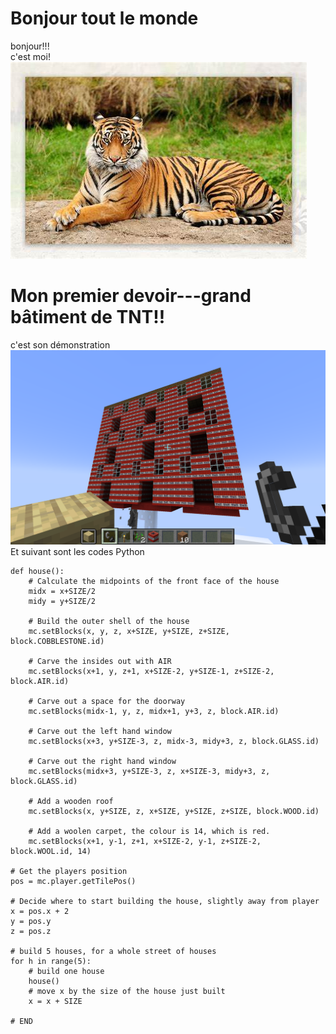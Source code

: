 # Bonjour tout le monde
bonjour!!!\
c'est moi!\
![rararara](https://github.com/ophwsjtu18/ohw22s/blob/main/OIP-C.jpg)

# Mon premier devoir---grand bâtiment de TNT!!
c'est son démonstration
![](https://github.com/ophwsjtu18/ohw22s/blob/main/yh/images/2022-03-23_21.30.46.png)
Et suivant sont les codes Python
```# define a new function, that builds a house 3*3
def house():
    # Calculate the midpoints of the front face of the house  
    midx = x+SIZE/2
    midy = y+SIZE/2

    # Build the outer shell of the house
    mc.setBlocks(x, y, z, x+SIZE, y+SIZE, z+SIZE, block.COBBLESTONE.id)
    
    # Carve the insides out with AIR      
    mc.setBlocks(x+1, y, z+1, x+SIZE-2, y+SIZE-1, z+SIZE-2, block.AIR.id)

    # Carve out a space for the doorway
    mc.setBlocks(midx-1, y, z, midx+1, y+3, z, block.AIR.id)

    # Carve out the left hand window
    mc.setBlocks(x+3, y+SIZE-3, z, midx-3, midy+3, z, block.GLASS.id)
    
    # Carve out the right hand window     
    mc.setBlocks(midx+3, y+SIZE-3, z, x+SIZE-3, midy+3, z, block.GLASS.id)

    # Add a wooden roof 
    mc.setBlocks(x, y+SIZE, z, x+SIZE, y+SIZE, z+SIZE, block.WOOD.id)
    
    # Add a woolen carpet, the colour is 14, which is red.
    mc.setBlocks(x+1, y-1, z+1, x+SIZE-2, y-1, z+SIZE-2, block.WOOL.id, 14)
  
# Get the players position    
pos = mc.player.getTilePos()

# Decide where to start building the house, slightly away from player
x = pos.x + 2
y = pos.y
z = pos.z
  
# build 5 houses, for a whole street of houses
for h in range(5):
    # build one house
    house()
    # move x by the size of the house just built
    x = x + SIZE
    
# END
